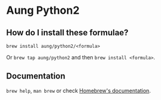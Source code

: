 # Aung Python2

## How do I install these formulae?
`brew install aung/python2/<formula>`

Or `brew tap aung/python2` and then `brew install <formula>`.

## Documentation
`brew help`, `man brew` or check [Homebrew's documentation](https://docs.brew.sh).
